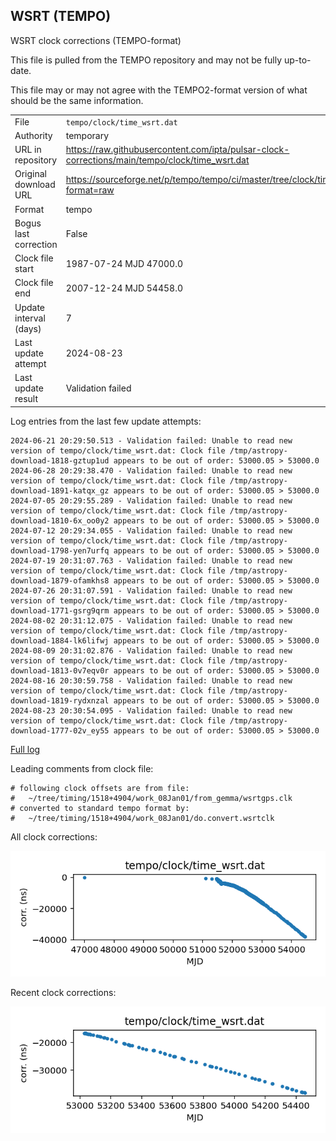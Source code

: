 
## WSRT (TEMPO)

WSRT clock corrections (TEMPO-format)

This file is pulled from the TEMPO repository and may not be fully
up-to-date.

This file may or may not agree with the TEMPO2-format version of what
should be the same information.

|     |     |
|:--- |:--- |
| File | `tempo/clock/time_wsrt.dat` |
| Authority | temporary |
| URL in repository | <https://raw.githubusercontent.com/ipta/pulsar-clock-corrections/main/tempo/clock/time_wsrt.dat> |
| Original download URL | <https://sourceforge.net/p/tempo/tempo/ci/master/tree/clock/time_wsrt.dat?format=raw> |
| Format | tempo |
| Bogus last correction | False |
| Clock file start | 1987-07-24 MJD 47000.0 |
| Clock file end | 2007-12-24 MJD 54458.0 |
| Update interval (days) | 7 |
| Last update attempt | 2024-08-23 |
| Last update result | Validation failed |

Log entries from the last few update attempts:
```
2024-06-21 20:29:50.513 - Validation failed: Unable to read new version of tempo/clock/time_wsrt.dat: Clock file /tmp/astropy-download-1818-gztup1ud appears to be out of order: 53000.05 > 53000.0
2024-06-28 20:29:38.470 - Validation failed: Unable to read new version of tempo/clock/time_wsrt.dat: Clock file /tmp/astropy-download-1891-katqx_gz appears to be out of order: 53000.05 > 53000.0
2024-07-05 20:29:55.289 - Validation failed: Unable to read new version of tempo/clock/time_wsrt.dat: Clock file /tmp/astropy-download-1810-6x_oo0y2 appears to be out of order: 53000.05 > 53000.0
2024-07-12 20:29:34.055 - Validation failed: Unable to read new version of tempo/clock/time_wsrt.dat: Clock file /tmp/astropy-download-1798-yen7urfq appears to be out of order: 53000.05 > 53000.0
2024-07-19 20:31:07.763 - Validation failed: Unable to read new version of tempo/clock/time_wsrt.dat: Clock file /tmp/astropy-download-1879-ofamkhs8 appears to be out of order: 53000.05 > 53000.0
2024-07-26 20:31:07.591 - Validation failed: Unable to read new version of tempo/clock/time_wsrt.dat: Clock file /tmp/astropy-download-1771-gsrg9qrm appears to be out of order: 53000.05 > 53000.0
2024-08-02 20:31:12.075 - Validation failed: Unable to read new version of tempo/clock/time_wsrt.dat: Clock file /tmp/astropy-download-1884-lk6lifwj appears to be out of order: 53000.05 > 53000.0
2024-08-09 20:31:02.876 - Validation failed: Unable to read new version of tempo/clock/time_wsrt.dat: Clock file /tmp/astropy-download-1813-0v7eqv0r appears to be out of order: 53000.05 > 53000.0
2024-08-16 20:30:59.758 - Validation failed: Unable to read new version of tempo/clock/time_wsrt.dat: Clock file /tmp/astropy-download-1819-rydxnzal appears to be out of order: 53000.05 > 53000.0
2024-08-23 20:30:54.095 - Validation failed: Unable to read new version of tempo/clock/time_wsrt.dat: Clock file /tmp/astropy-download-1777-02v_ey55 appears to be out of order: 53000.05 > 53000.0
```
[Full log](https://raw.githubusercontent.com/ipta/pulsar-clock-corrections/main/log/tempo/clock/time_wsrt.dat.log)

Leading comments from clock file:

    # following clock offsets are from file:
    #   ~/tree/timing/1518+4904/work_08Jan01/from_gemma/wsrtgps.clk
    # converted to standard tempo format by:
    #   ~/tree/timing/1518+4904/work_08Jan01/do.convert.wsrtclk



All clock corrections:

![plot of all clock corrections](time_wsrt.dat.png "All corrections")

Recent clock corrections:

![plot of recent clock corrections](time_wsrt.dat.short.png "Recent corrections")

